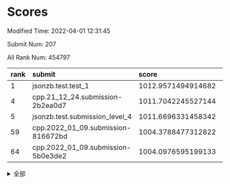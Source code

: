 # Scores

Modified Time: 2022-04-01 12:31:45

Submit Num: 207

All Rank Num: 454797

| rank |               submit               |       score        |       sigma        | pk_num |
| :--- | :--------------------------------- | :----------------- | :----------------- | :----- |
| 1    | jsonzb.test.test_1                 | 1012.9571494914682 | 0.8101847889828299 | 8787   |
| 4    | cpp.21_12_24.submission-2b2ea0d7   | 1011.7042245527144 | 0.788205055825225  | 8788   |
| 5    | jsonzb.test.submission_level_4     | 1011.6696331458342 | 0.7779581745120633 | 8789   |
| 59   | cpp.2022_01_09.submission-816672bd | 1004.3788477312822 | 0.7202211362512476 | 8785   |
| 64   | cpp.2022_01_09.submission-5b0e3de2 | 1004.0976595199133 | 0.7123732373158175 | 8786   |


<details>
<summary>全部</summary>

| rank |                 submit                 |       score        |       sigma        | pk_num |
| :--- | :------------------------------------- | :----------------- | :----------------- | :----- |
| 1    | jsonzb.test.test_1                     | 1012.9571494914682 | 0.8101847889828299 | 8787   |
| 2    | gobigger.level_3.submission_level_3_11 | 1012.0434456067063 | 0.7897129071128981 | 8785   |
| 3    | gobigger.level_3.submission_level_3_26 | 1012.0101083430028 | 0.7869310801111766 | 8788   |
| 4    | cpp.21_12_24.submission-2b2ea0d7       | 1011.7042245527144 | 0.788205055825225  | 8788   |
| 5    | jsonzb.test.submission_level_4         | 1011.6696331458342 | 0.7779581745120633 | 8789   |
| 6    | gobigger.level_3.submission_level_3_36 | 1011.6549196729801 | 0.7800478251087912 | 8791   |
| 7    | gobigger.level_3.submission_level_3_13 | 1011.3741437588712 | 0.7589474749039369 | 8786   |
| 8    | gobigger.level_3.submission_level_3_9  | 1011.3391653128646 | 0.7686178960189577 | 8788   |
| 9    | gobigger.level_3.submission_level_3_0  | 1011.1524964141157 | 0.7649679473093579 | 8786   |
| 10   | gobigger.level_3.submission_level_3_45 | 1010.9326853976161 | 0.7498543458880605 | 8784   |
| 11   | gobigger.level_3.submission_level_3_16 | 1010.8929753533968 | 0.7710576241800601 | 8789   |
| 12   | gobigger.level_3.submission_level_3_39 | 1010.890024932682  | 0.7680900280056157 | 8792   |
| 13   | gobigger.level_3.submission_level_3_12 | 1010.8705923214027 | 0.7833795150303039 | 8790   |
| 14   | gobigger.level_3.submission_level_3_47 | 1010.6918066972953 | 0.7674438390538785 | 8789   |
| 15   | gobigger.level_3.submission_level_3_18 | 1010.6669503680898 | 0.7750449230393998 | 8787   |
| 16   | gobigger.level_3.submission_level_3_41 | 1010.5340057995438 | 0.7757680155488843 | 8793   |
| 17   | gobigger.level_3.submission_level_3_23 | 1010.4838284361253 | 0.77027287486469   | 8790   |
| 18   | gobigger.level_3.submission_level_3_20 | 1010.4692014506406 | 0.7331177767101222 | 8789   |
| 19   | gobigger.level_3.submission_level_3_2  | 1010.3840548336536 | 0.7447319890999683 | 8786   |
| 20   | gobigger.level_3.submission_level_3_19 | 1010.3580390287442 | 0.7498016680924915 | 8786   |
| 21   | gobigger.level_3.submission_level_3_30 | 1010.3502982444312 | 0.7600816847417882 | 8790   |
| 22   | gobigger.level_3.submission_level_3_43 | 1010.311301973267  | 0.759238270470468  | 8791   |
| 23   | gobigger.level_3.submission_level_3_6  | 1010.2964175323565 | 0.7528540216379233 | 8784   |
| 24   | gobigger.level_3.submission_level_3_22 | 1010.272498262505  | 0.7612392565387425 | 8795   |
| 25   | gobigger.level_3.submission_level_3_46 | 1010.2459473415621 | 0.749532905673324  | 8789   |
| 26   | gobigger.level_3.submission_level_3_17 | 1010.1187073662823 | 0.7595720680579923 | 8785   |
| 27   | gobigger.level_3.submission_level_3_48 | 1010.0956950297766 | 0.7450316956118412 | 8788   |
| 28   | gobigger.level_3.submission_level_3_1  | 1010.0155189057785 | 0.7980351285368563 | 8790   |
| 29   | gobigger.level_3.submission_level_3_7  | 1009.9745975814052 | 0.7590573850552333 | 8792   |
| 30   | gobigger.level_3.submission_level_3_35 | 1009.9616242394293 | 0.7398206150419829 | 8782   |
| 31   | gobigger.level_3.submission_level_3_8  | 1009.9406644084086 | 0.750281006037467  | 8791   |
| 32   | gobigger.level_3.submission_level_3_14 | 1009.8821418336734 | 0.7564317935370083 | 8783   |
| 33   | gobigger.level_3.submission_level_3_37 | 1009.801457663998  | 0.7619887976440819 | 8791   |
| 34   | gobigger.level_3.submission_level_3_49 | 1009.7945628473296 | 0.7298649682334284 | 8784   |
| 35   | gobigger.level_3.submission_level_3_28 | 1009.7887598630658 | 0.7604949464324187 | 8793   |
| 36   | gobigger.level_3.submission_level_3_32 | 1009.7516364579982 | 0.7494219212985777 | 8792   |
| 37   | gobigger.level_3.submission_level_3_25 | 1009.6463852512134 | 0.7504946082984557 | 8788   |
| 38   | gobigger.level_3.submission_level_3_38 | 1009.5433065750639 | 0.7422384442691955 | 8788   |
| 39   | gobigger.level_3.submission_level_3_27 | 1009.4822219818665 | 0.7508077733313411 | 8783   |
| 40   | gobigger.level_3.submission_level_3_5  | 1009.4727978812281 | 0.7549521915582126 | 8787   |
| 41   | gobigger.level_3.submission_level_3_21 | 1009.4498461564103 | 0.7364860769262974 | 8788   |
| 42   | gobigger.level_3.submission_level_3_15 | 1009.4179609794636 | 0.7422274860774866 | 8789   |
| 43   | gobigger.level_3.submission_level_3_44 | 1009.3996339174622 | 0.7753767274705753 | 8789   |
| 44   | gobigger.level_3.submission_level_3_31 | 1009.3974289919529 | 0.7488583949840842 | 8789   |
| 45   | gobigger.level_3.submission_level_3_24 | 1009.3515609376813 | 0.7353107235906036 | 8788   |
| 46   | gobigger.level_3.submission_level_3_3  | 1009.2163941162545 | 0.7583844498873169 | 8788   |
| 47   | gobigger.level_3.submission_level_3_40 | 1009.214216798007  | 0.7398426747219601 | 8791   |
| 48   | gobigger.level_3.submission_level_3_29 | 1009.2053164214881 | 0.7474993454089351 | 8787   |
| 49   | gobigger.level_3.submission_level_3_10 | 1009.0607211639966 | 0.7525239562920675 | 8790   |
| 50   | gobigger.level_3.submission_level_3_4  | 1008.9830031205198 | 0.7472475077719969 | 8789   |
| 51   | gobigger.level_3.submission_level_3_33 | 1008.2042542096817 | 0.7451121492670401 | 8789   |
| 52   | gobigger.level_3.submission_level_3_42 | 1007.8029488896291 | 0.7602806212796064 | 8790   |
| 53   | gobigger.level_3.submission_level_3_34 | 1007.7980667947587 | 0.7203102346858651 | 8790   |
| 54   | gobigger.level_1.submission_level_1_0  | 1005.4003227184771 | 0.7184581380588464 | 8790   |
| 55   | gobigger.level_1.submission_level_1_38 | 1005.286752942723  | 0.7305621012275503 | 8786   |
| 56   | gobigger.level_1.submission_level_1_32 | 1004.9919592998493 | 0.7252440706175788 | 8788   |
| 57   | gobigger.level_1.submission_level_1_26 | 1004.5377975108009 | 0.721254392285612  | 8789   |
| 58   | gobigger.level_1.submission_level_1_36 | 1004.4350446311372 | 0.7096444198869686 | 8792   |
| 59   | cpp.2022_01_09.submission-816672bd     | 1004.3788477312822 | 0.7202211362512476 | 8785   |
| 60   | gobigger.level_1.submission_level_1_41 | 1004.354415860415  | 0.7176204756435257 | 8788   |
| 61   | gobigger.level_1.submission_level_1_1  | 1004.3511517234026 | 0.7189064408022022 | 8790   |
| 62   | gobigger.level_1.submission_level_1_35 | 1004.3389047103828 | 0.7226241490111818 | 8787   |
| 63   | gobigger.level_1.submission_level_1_47 | 1004.1232975493077 | 0.7305765837681772 | 8791   |
| 64   | cpp.2022_01_09.submission-5b0e3de2     | 1004.0976595199133 | 0.7123732373158175 | 8786   |
| 65   | gobigger.level_1.submission_level_1_29 | 1004.0874824182046 | 0.7214603811162259 | 8789   |
| 66   | gobigger.level_1.submission_level_1_34 | 1003.999944999587  | 0.7178061981091068 | 8790   |
| 67   | gobigger.level_1.submission_level_1_28 | 1003.9787026626077 | 0.7206528949065076 | 8786   |
| 68   | gobigger.level_1.submission_level_1_22 | 1003.9596325532832 | 0.7398889998950198 | 8789   |
| 69   | gobigger.level_1.submission_level_1_5  | 1003.9101980366813 | 0.7228877893578936 | 8785   |
| 70   | gobigger.level_1.submission_level_1_2  | 1003.8797222918473 | 0.7148034421858799 | 8791   |
| 71   | gobigger.level_1.submission_level_1_48 | 1003.7241785265986 | 0.7115130736979232 | 8790   |
| 72   | gobigger.level_1.submission_level_1_8  | 1003.704598077518  | 0.725386463582026  | 8794   |
| 73   | gobigger.level_1.submission_level_1_37 | 1003.6932804796932 | 0.7278410969914512 | 8785   |
| 74   | gobigger.level_1.submission_level_1_30 | 1003.6810557920106 | 0.7137937285931929 | 8788   |
| 75   | gobigger.level_1.submission_level_1_42 | 1003.6761780689977 | 0.717193113928734  | 8793   |
| 76   | gobigger.level_1.submission_level_1_18 | 1003.6262524020241 | 0.7247338068874264 | 8789   |
| 77   | gobigger.level_1.submission_level_1_13 | 1003.625027558143  | 0.7044379604879744 | 8791   |
| 78   | gobigger.level_1.submission_level_1_7  | 1003.6078168755403 | 0.7025278376538766 | 8788   |
| 79   | gobigger.level_1.submission_level_1_9  | 1003.4741695236578 | 0.7025126725985378 | 8784   |
| 80   | gobigger.level_1.submission_level_1_46 | 1003.3745448800422 | 0.7125167608648787 | 8789   |
| 81   | gobigger.level_1.submission_level_1_40 | 1003.3600642468264 | 0.7186649460701844 | 8793   |
| 82   | gobigger.level_1.submission_level_1_21 | 1003.2863862116463 | 0.7136179578786472 | 8785   |
| 83   | gobigger.level_1.submission_level_1_24 | 1003.2850777269913 | 0.7138942918715232 | 8795   |
| 84   | gobigger.level_1.submission_level_1_27 | 1003.2745442617185 | 0.7109027905073138 | 8789   |
| 85   | gobigger.level_1.submission_level_1_43 | 1003.2337985184325 | 0.7159942695713286 | 8794   |
| 86   | gobigger.level_1.submission_level_1_23 | 1003.1642175824132 | 0.7091002978672278 | 8789   |
| 87   | gobigger.level_1.submission_level_1_25 | 1003.1513897846725 | 0.7165591369331609 | 8786   |
| 88   | gobigger.level_1.submission_level_1_17 | 1003.1205275285696 | 0.7241369184342488 | 8784   |
| 89   | gobigger.level_1.submission_level_1_20 | 1003.1087934644495 | 0.7067292407783617 | 8791   |
| 90   | gobigger.level_1.submission_level_1_15 | 1003.0389764900593 | 0.7007021609646881 | 8790   |
| 91   | gobigger.level_1.submission_level_1_16 | 1003.0297682441088 | 0.7122617908867023 | 8790   |
| 92   | gobigger.level_1.submission_level_1_44 | 1002.9895089260193 | 0.7141209073715673 | 8789   |
| 93   | gobigger.level_1.submission_level_1_3  | 1002.8822815688842 | 0.7103172227272915 | 8790   |
| 94   | gobigger.level_1.submission_level_1_49 | 1002.8231221211203 | 0.725932180014449  | 8785   |
| 95   | gobigger.level_1.submission_level_1_10 | 1002.7736958874287 | 0.7094192053995956 | 8789   |
| 96   | gobigger.level_1.submission_level_1_12 | 1002.7256006323584 | 0.7208681412723154 | 8790   |
| 97   | gobigger.level_1.submission_level_1_45 | 1002.6315620039776 | 0.709754066359154  | 8792   |
| 98   | gobigger.level_1.submission_level_1_4  | 1002.5961177003913 | 0.7130647237777217 | 8785   |
| 99   | gobigger.level_1.submission_level_1_6  | 1002.5765474956769 | 0.7242035862589811 | 8787   |
| 100  | gobigger.level_1.submission_level_1_19 | 1002.5092696023722 | 0.717122857436436  | 8783   |
| 101  | gobigger.level_1.submission_level_1_31 | 1002.4888696816656 | 0.7178218896649805 | 8789   |
| 102  | gobigger.level_1.submission_level_1_33 | 1002.4870249865543 | 0.7203307735407938 | 8795   |
| 103  | gobigger.level_1.submission_level_1_14 | 1002.3260161884969 | 0.7099256318993643 | 8783   |
| 104  | gobigger.level_1.submission_level_1_39 | 1002.0549463325286 | 0.7195472213546829 | 8782   |
| 105  | gobigger.level_1.submission_level_1_11 | 1001.501222932076  | 0.7077019158262622 | 8788   |
| 106  | gobigger.random.submission_random_22   | 996.9610030365159  | 0.707828589721223  | 8786   |
| 107  | gobigger.random.submission_random_47   | 996.755562247958   | 0.7063081835248003 | 8794   |
| 108  | gobigger.random.submission_random_25   | 996.6785771444808  | 0.7146006013790154 | 8787   |
| 109  | gobigger.random.submission_random_11   | 996.6661343288937  | 0.7145366311214496 | 8791   |
| 110  | gobigger.random.submission_random_7    | 996.6300009677316  | 0.7081758831495    | 8785   |
| 111  | gobigger.random.submission_random_35   | 996.5464476068576  | 0.7055967943748009 | 8788   |
| 112  | gobigger.random.submission_random_32   | 996.4424414412364  | 0.7160540572934702 | 8785   |
| 113  | gobigger.random.submission_random_16   | 996.4176461743127  | 0.7156188623632388 | 8789   |
| 114  | gobigger.random.submission_random_5    | 996.4127271094783  | 0.7250035804795015 | 8789   |
| 115  | gobigger.random.submission_random_46   | 996.4113879363567  | 0.7065672717829435 | 8790   |
| 116  | gobigger.random.submission_random_34   | 996.4046134950069  | 0.7055742222383065 | 8788   |
| 117  | gobigger.random.submission_random_29   | 996.3839556491066  | 0.7178877125196396 | 8789   |
| 118  | gobigger.random.submission_random_13   | 996.37199820195    | 0.7053041481355115 | 8784   |
| 119  | gobigger.random.submission_random_1    | 996.346578674602   | 0.7083471397207616 | 8794   |
| 120  | gobigger.random.submission_random_31   | 996.3294558961179  | 0.7085973659683404 | 8793   |
| 121  | gobigger.random.submission_random_26   | 996.3190737114527  | 0.6961972837859716 | 8788   |
| 122  | gobigger.random.submission_random_19   | 996.3080975874644  | 0.7182556335500604 | 8787   |
| 123  | gobigger.random.submission_random_39   | 996.2697900551599  | 0.7092438346228104 | 8789   |
| 124  | gobigger.random.submission_random_6    | 996.2498492305766  | 0.7107300837484003 | 8791   |
| 125  | gobigger.random.submission_random_36   | 996.2424789943593  | 0.7034826223314625 | 8785   |
| 126  | gobigger.random.submission_random_2    | 996.1425595619876  | 0.7125129121782888 | 8783   |
| 127  | gobigger.random.submission_random_10   | 996.0572326878291  | 0.7325202156186207 | 8789   |
| 128  | gobigger.random.submission_random_38   | 996.0473674504668  | 0.7093446685541721 | 8787   |
| 129  | gobigger.random.submission_random_21   | 996.0301019892623  | 0.7183649833921871 | 8790   |
| 130  | gobigger.random.submission_random_18   | 996.0108244199447  | 0.70666585923398   | 8782   |
| 131  | gobigger.random.submission_random_37   | 995.9366867189585  | 0.705318588167147  | 8783   |
| 132  | gobigger.random.submission_random_17   | 995.9235767000177  | 0.7090641456619504 | 8785   |
| 133  | gobigger.random.submission_random_48   | 995.9164335583819  | 0.7036700366240992 | 8786   |
| 134  | gobigger.random.submission_random_0    | 995.8623432682323  | 0.717148668850137  | 8791   |
| 135  | gobigger.random.submission_random_49   | 995.8308424154578  | 0.6936521632824908 | 8790   |
| 136  | gobigger.random.submission_random_42   | 995.823251265053   | 0.708173943303384  | 8789   |
| 137  | gobigger.random.submission_random_45   | 995.7715422288693  | 0.7249971071992235 | 8792   |
| 138  | gobigger.random.submission_random_4    | 995.7707435500614  | 0.702262150092646  | 8786   |
| 139  | gobigger.random.submission_random_43   | 995.761719337048   | 0.7140393272818036 | 8787   |
| 140  | gobigger.random.submission_random_44   | 995.7035137461672  | 0.6918409173236004 | 8790   |
| 141  | gobigger.random.submission_random_40   | 995.6557834067216  | 0.7306012789619982 | 8787   |
| 142  | gobigger.random.submission_random_41   | 995.5445392755144  | 0.718848859292061  | 8789   |
| 143  | gobigger.random.submission_random_33   | 995.5037652531838  | 0.7032275044497561 | 8788   |
| 144  | gobigger.random.submission_random_20   | 995.4747135174651  | 0.7197935499044134 | 8787   |
| 145  | gobigger.random.submission_random_27   | 995.4662965165201  | 0.7074164480286526 | 8784   |
| 146  | gobigger.random.submission_random_23   | 995.4499042475894  | 0.7111078414555966 | 8791   |
| 147  | gobigger.random.submission_random_28   | 995.4488627053797  | 0.71958399281832   | 8788   |
| 148  | gobigger.random.submission_random_12   | 995.3735165288731  | 0.7090661680648153 | 8787   |
| 149  | gobigger.random.submission_random_15   | 995.3513643935938  | 0.7015979963737511 | 8786   |
| 150  | gobigger.random.submission_random_8    | 995.3098631356577  | 0.7237716387258134 | 8790   |
| 151  | gobigger.random.submission_random_30   | 995.2999061682285  | 0.7114063800603577 | 8786   |
| 152  | gobigger.random.submission_random_3    | 995.25626592546    | 0.7305737829255544 | 8786   |
| 153  | gobigger.random.submission_random_9    | 995.0686036298862  | 0.7212105885065908 | 8786   |
| 154  | gobigger.random.submission_random_14   | 994.8139122242054  | 0.7104412814315313 | 8787   |
| 155  | gobigger.random.submission_random_24   | 994.7346436456085  | 0.7127418656494727 | 8785   |
| 156  | gobigger.level_2.submission_level_2_39 | 993.9108189476125  | 0.7246558586219904 | 8787   |
| 157  | gobigger.level_2.submission_level_2_44 | 993.6667565431582  | 0.73228190465806   | 8791   |
| 158  | gobigger.level_2.submission_level_2_47 | 993.4031239845834  | 0.7434681813160914 | 8792   |
| 159  | gobigger.level_2.submission_level_2_31 | 993.334627699512   | 0.7214077909802333 | 8788   |
| 160  | gobigger.level_2.submission_level_2_27 | 993.2553416178001  | 0.7339010667751333 | 8790   |
| 161  | gobigger.level_2.submission_level_2_35 | 993.2270841179396  | 0.7412567697632899 | 8782   |
| 162  | gobigger.level_2.submission_level_2_36 | 993.2021477100092  | 0.7270017578470236 | 8787   |
| 163  | gobigger.level_2.submission_level_2_48 | 993.2001931446191  | 0.7355822904065069 | 8787   |
| 164  | gobigger.level_2.submission_level_2_24 | 992.9720597024142  | 0.7535665008159184 | 8786   |
| 165  | gobigger.level_2.submission_level_2_3  | 992.9145443698594  | 0.7328061531236605 | 8791   |
| 166  | gobigger.level_2.submission_level_2_2  | 992.8961972809678  | 0.7275907014102131 | 8790   |
| 167  | gobigger.level_2.submission_level_2_20 | 992.8737315135251  | 0.7214469268875695 | 8782   |
| 168  | gobigger.level_2.submission_level_2_43 | 992.79513209633    | 0.7322495996855733 | 8788   |
| 169  | gobigger.level_2.submission_level_2_6  | 992.7008395685087  | 0.7383057126645315 | 8786   |
| 170  | gobigger.level_2.submission_level_2_33 | 992.666931535884   | 0.7730708961884019 | 8788   |
| 171  | gobigger.level_2.submission_level_2_30 | 992.5795115020745  | 0.7391353155726951 | 8791   |
| 172  | gobigger.level_2.submission_level_2_22 | 992.5129806682296  | 0.7439972856227444 | 8791   |
| 173  | gobigger.level_2.submission_level_2_21 | 992.5113348977659  | 0.7272193749970233 | 8788   |
| 174  | gobigger.level_2.submission_level_2_42 | 992.4537516416092  | 0.731577018484208  | 8792   |
| 175  | gobigger.level_2.submission_level_2_40 | 992.4101056718438  | 0.7187884351846171 | 8785   |
| 176  | gobigger.level_2.submission_level_2_7  | 992.3839998162869  | 0.7418715241803203 | 8790   |
| 177  | gobigger.level_2.submission_level_2_10 | 992.3622152914869  | 0.747723851933524  | 8791   |
| 178  | gobigger.level_2.submission_level_2_29 | 992.3006906882565  | 0.7473473647559673 | 8784   |
| 179  | gobigger.level_2.submission_level_2_41 | 992.2879385782037  | 0.7390240038401056 | 8790   |
| 180  | gobigger.level_2.submission_level_2_18 | 992.1018998319365  | 0.7484510604099754 | 8797   |
| 181  | gobigger.level_2.submission_level_2_34 | 992.0196251283387  | 0.7511793612595008 | 8788   |
| 182  | gobigger.level_2.submission_level_2_46 | 992.0017716116196  | 0.742383967550721  | 8787   |
| 183  | gobigger.level_2.submission_level_2_19 | 991.9462454870848  | 0.765860028879547  | 8791   |
| 184  | gobigger.level_2.submission_level_2_26 | 991.9459314380479  | 0.7628652788010652 | 8788   |
| 185  | gobigger.level_2.submission_level_2_16 | 991.8485660900108  | 0.7439433886375213 | 8789   |
| 186  | gobigger.level_2.submission_level_2_25 | 991.8146843114762  | 0.7523389381076335 | 8786   |
| 187  | gobigger.level_2.submission_level_2_5  | 991.8070413199139  | 0.730794966571336  | 8785   |
| 188  | gobigger.level_2.submission_level_2_13 | 991.7943156543287  | 0.7278285863089043 | 8786   |
| 189  | gobigger.level_2.submission_level_2_23 | 991.791864347029   | 0.7364925989416795 | 8791   |
| 190  | gobigger.level_2.submission_level_2_45 | 991.7869184726729  | 0.7586641592921337 | 8790   |
| 191  | gobigger.level_2.submission_level_2_11 | 991.7717433019576  | 0.7281847950999126 | 8788   |
| 192  | gobigger.level_2.submission_level_2_4  | 991.6716173556554  | 0.766981683547148  | 8790   |
| 193  | gobigger.level_2.submission_level_2_37 | 991.5649375071059  | 0.7553378166971628 | 8790   |
| 194  | gobigger.level_2.submission_level_2_32 | 991.5257631889516  | 0.75255598190042   | 8786   |
| 195  | gobigger.level_2.submission_level_2_14 | 991.2643609737322  | 0.7548976905579493 | 8790   |
| 196  | gobigger.level_2.submission_level_2_1  | 991.242539882796   | 0.7613524701629463 | 8788   |
| 197  | gobigger.level_2.submission_level_2_17 | 991.1349869558908  | 0.7383230577208862 | 8792   |
| 198  | gobigger.level_2.submission_level_2_38 | 991.0585564710027  | 0.7372639911845692 | 8789   |
| 199  | gobigger.level_2.submission_level_2_15 | 991.0375590448797  | 0.7614065313155648 | 8784   |
| 200  | gobigger.level_2.submission_level_2_8  | 990.8991300113685  | 0.7499077867133739 | 8792   |
| 201  | gobigger.level_2.submission_level_2_12 | 990.8370182911169  | 0.7640542789767403 | 8786   |
| 202  | gobigger.level_2.submission_level_2_9  | 990.498626657513   | 0.7472200530520505 | 8792   |
| 203  | gobigger.level_2.submission_level_2_28 | 990.0455735857994  | 0.7596753973489717 | 8785   |
| 204  | gobigger.level_2.submission_level_2_0  | 990.0007373700325  | 0.7796981400835258 | 8790   |
| 205  | gobigger.level_2.submission_level_2_49 | 989.4541825784387  | 0.7701492257386878 | 8786   |
| 206  | gobigger.none.submission_none_0        | 976.4809505993401  | 1.4077084810762335 | 8794   |
| 207  | gobigger.none.submission_none_1        | 974.84716572956    | 1.6613469425687275 | 8793   |

</details>